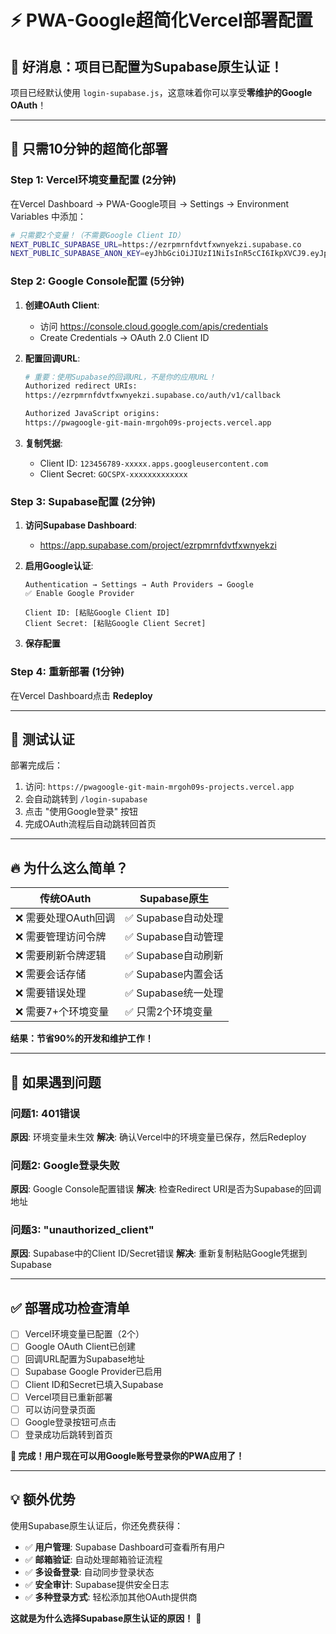 # ⚡ PWA-Google超简化Vercel部署配置

## 🎉 好消息：项目已配置为Supabase原生认证！

项目已经默认使用 `login-supabase.js`，这意味着你可以享受**零维护的Google OAuth**！

---

## 🚀 **只需10分钟的超简化部署**

### Step 1: Vercel环境变量配置 (2分钟)

在Vercel Dashboard → PWA-Google项目 → Settings → Environment Variables 中添加：

```bash
# 只需要2个变量！（不需要Google Client ID）
NEXT_PUBLIC_SUPABASE_URL=https://ezrpmrnfdvtfxwnyekzi.supabase.co
NEXT_PUBLIC_SUPABASE_ANON_KEY=eyJhbGciOiJIUzI1NiIsInR5cCI6IkpXVCJ9.eyJpc3MiOiJzdXBhYmFzZSIsInJlZiI6ImV6cnBtcm5mZHZ0Znh3bnlla3ppIiwicm9sZSI6ImFub24iLCJpYXQiOjE3NTQ4NDcyODEsImV4cCI6MjA3MDQyMzI4MX0.KOSIhXIWASj0olOOzKHxgwk7hk4-nmlsnQcktOWNAXk
```

### Step 2: Google Console配置 (5分钟)

1. **创建OAuth Client**:
   - 访问 https://console.cloud.google.com/apis/credentials
   - Create Credentials → OAuth 2.0 Client ID

2. **配置回调URL**:
   ```bash
   # 重要：使用Supabase的回调URL，不是你的应用URL！
   Authorized redirect URIs:
   https://ezrpmrnfdvtfxwnyekzi.supabase.co/auth/v1/callback
   
   Authorized JavaScript origins:
   https://pwagoogle-git-main-mrgoh09s-projects.vercel.app
   ```

3. **复制凭据**:
   - Client ID: `123456789-xxxxx.apps.googleusercontent.com`
   - Client Secret: `GOCSPX-xxxxxxxxxxxxx`

### Step 3: Supabase配置 (2分钟)

1. **访问Supabase Dashboard**:
   - https://app.supabase.com/project/ezrpmrnfdvtfxwnyekzi

2. **启用Google认证**:
   ```
   Authentication → Settings → Auth Providers → Google
   ✅ Enable Google Provider
   
   Client ID: [粘贴Google Client ID]
   Client Secret: [粘贴Google Client Secret]
   ```

3. **保存配置**

### Step 4: 重新部署 (1分钟)

在Vercel Dashboard点击 **Redeploy**

---

## 🎯 **测试认证**

部署完成后：
1. 访问: `https://pwagoogle-git-main-mrgoh09s-projects.vercel.app`
2. 会自动跳转到 `/login-supabase`
3. 点击 "使用Google登录" 按钮
4. 完成OAuth流程后自动跳转回首页

---

## 🔥 **为什么这么简单？**

| 传统OAuth | Supabase原生 |
|-----------|-------------|
| ❌ 需要处理OAuth回调 | ✅ Supabase自动处理 |
| ❌ 需要管理访问令牌 | ✅ Supabase自动管理 |
| ❌ 需要刷新令牌逻辑 | ✅ Supabase自动刷新 |
| ❌ 需要会话存储 | ✅ Supabase内置会话 |
| ❌ 需要错误处理 | ✅ Supabase统一处理 |
| ❌ 需要7+个环境变量 | ✅ 只需2个环境变量 |

**结果：节省90%的开发和维护工作！**

---

## 🚨 **如果遇到问题**

### 问题1: 401错误
**原因**: 环境变量未生效
**解决**: 确认Vercel中的环境变量已保存，然后Redeploy

### 问题2: Google登录失败
**原因**: Google Console配置错误
**解决**: 检查Redirect URI是否为Supabase的回调地址

### 问题3: "unauthorized_client"
**原因**: Supabase中的Client ID/Secret错误
**解决**: 重新复制粘贴Google凭据到Supabase

---

## ✅ **部署成功检查清单**

- [ ] Vercel环境变量已配置（2个）
- [ ] Google OAuth Client已创建
- [ ] 回调URL配置为Supabase地址
- [ ] Supabase Google Provider已启用
- [ ] Client ID和Secret已填入Supabase
- [ ] Vercel项目已重新部署
- [ ] 可以访问登录页面
- [ ] Google登录按钮可点击
- [ ] 登录成功后跳转到首页

**🎉 完成！用户现在可以用Google账号登录你的PWA应用了！**

---

## 💡 **额外优势**

使用Supabase原生认证后，你还免费获得：

- ✅ **用户管理**: Supabase Dashboard可查看所有用户
- ✅ **邮箱验证**: 自动处理邮箱验证流程  
- ✅ **多设备登录**: 自动同步登录状态
- ✅ **安全审计**: Supabase提供安全日志
- ✅ **多种登录方式**: 轻松添加其他OAuth提供商

**这就是为什么选择Supabase原生认证的原因！** 🚀